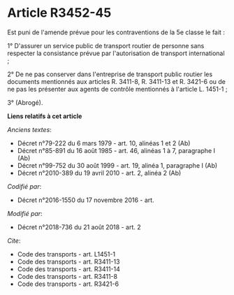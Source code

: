 # Article R3452-45

Est puni de l'amende prévue pour les contraventions de la 5e classe le fait :

1° D'assurer un service public de transport routier de personne sans respecter la consistance prévue par l'autorisation de
transport international ;

2° De ne pas conserver dans l'entreprise de transport public routier les documents mentionnés aux articles R. 3411-8, R.
3411-13 et R. 3421-6 ou de ne pas les présenter aux agents de contrôle mentionnés à l'article L. 1451-1 ;

3° (Abrogé).

**Liens relatifs à cet article**

_Anciens textes_:

  - Décret n°79-222 du 6 mars 1979 - art. 10, alinéas 1 et 2  (Ab)
  - Décret n°85-891 du 16 août 1985 - art. 46, alinéas 1 à 7, paragraphe I  (Ab)
  - Décret n°99-752 du 30 août 1999 - art. 19,  alinéa 1, paragraphe I  (Ab)
  - Décret n°2010-389 du 19 avril 2010 - art. 2, alinéa 2  (Ab)

_Codifié par_:

  - Décret n°2016-1550 du 17 novembre 2016 - art.

_Modifié par_:

  - Décret n°2018-736 du 21 août 2018 - art. 2

_Cite_:

  - Code des transports - art. L1451-1
  - Code des transports - art. R3411-13
  - Code des transports - art. R3411-14
  - Code des transports - art. R3411-8
  - Code des transports - art. R3421-6
